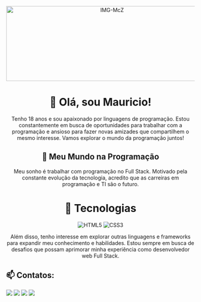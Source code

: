 <p align="center">
  <a href="https://github.com/MauricioMcZ">
    <img src="https://share.creavite.co/6bdRwlrbHe1bZGc7.gif" height="200" width="550" alt="IMG-McZ" />
  </a>
</p>

<h1 align="center">👋 Olá, sou Mauricio!</h1>
<p align="center">Tenho 18 anos e sou apaixonado por linguagens de programação. Estou constantemente em busca de oportunidades para trabalhar com a programação e ansioso para fazer novas amizades que compartilhem o mesmo interesse. Vamos explorar o mundo da programação juntos!</p>

<h2 align="center">🚀 Meu Mundo na Programação</h2>
<p align="center">Meu sonho é trabalhar com programação no Full Stack. Motivado pela constante evolução da tecnologia, acredito que as carreiras em programação e TI são o futuro.</p>

<h1 align="center">🎈 Tecnologias</h1>

<div align="center">
  <img src="https://img.shields.io/badge/-HTML-F44336?style=for-the-badge&logo=html5&logoColor=white" alt="HTML5">
  <img src="https://img.shields.io/badge/-CSS-0000FF?style=for-the-badge&logo=css3&logoColor=white" alt="CSS3">
</div>

<p align="center">
  Além disso, tenho interesse em explorar outras linguagens e frameworks para expandir meu conhecimento e habilidades. Estou sempre em busca de desafios que possam aprimorar minha experiência como desenvolvedor web Full Stack.
</p>


## 📫 Contatos:
<div align="">
  <a href="https://www.instagram.com/s_nightshadows/" target="_blank"><img src="https://img.shields.io/badge/-Instagram-%23E4405F?style=for-the-badge&logo=instagram&logoColor=white" target="_blank"></a>
  <a href="mailto:mauriciosouzaalves01@gmail.com"><img src="https://img.shields.io/badge/Gmail-D14836?style=for-the-badge&logo=gmail&logoColor=white" target="_blank"></a>
  <a href="https://www.linkedin.com/in/mauricio-souza-a142792b5/" target="_blank"><img src="https://img.shields.io/badge/-LinkedIn-%230077B5?style=for-the-badge&logo=linkedin&logoColor=white" target="_blank"></a>
  <a href="https://discord.gg/kQKJgNTCuK" target="_blank"><img src="https://img.shields.io/badge/-Discord-502AFF?style=for-the-badge&logo=discord&logoColor=white" target="_blank"></a>  
</div>
